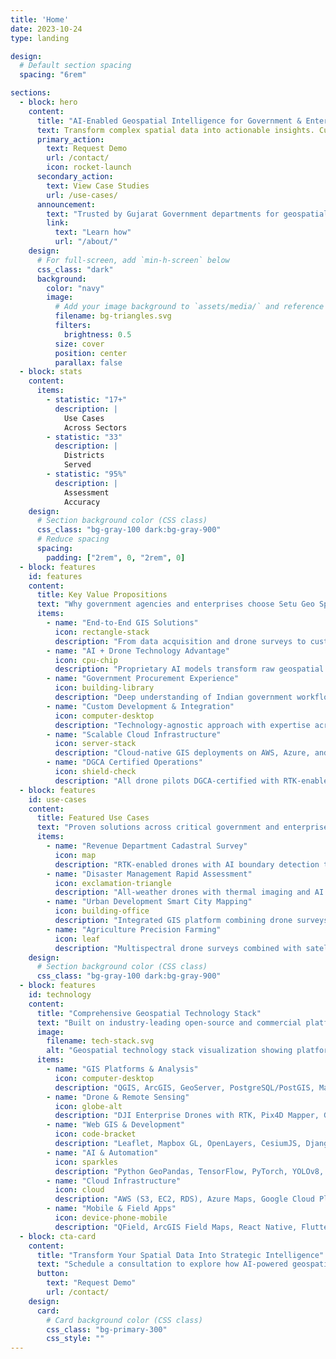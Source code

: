 ```yaml
---
title: 'Home'
date: 2023-10-24
type: landing

design:
  # Default section spacing
  spacing: "6rem"

sections:
  - block: hero
    content:
      title: "AI-Enabled Geospatial Intelligence for Government & Enterprise"
      text: Transform complex spatial data into actionable insights. Custom GIS solutions, drone mapping, and AI-powered analytics to help Indian government agencies and enterprises make data-driven decisions, optimize operations, and accelerate infrastructure development.
      primary_action:
        text: Request Demo
        url: /contact/
        icon: rocket-launch
      secondary_action:
        text: View Case Studies
        url: /use-cases/
      announcement:
        text: "Trusted by Gujarat Government departments for geospatial innovation."
        link:
          text: "Learn how"
          url: "/about/"
    design:
      # For full-screen, add `min-h-screen` below
      css_class: "dark"
      background:
        color: "navy"
        image:
          # Add your image background to `assets/media/` and reference the filename here
          filename: bg-triangles.svg
          filters:
            brightness: 0.5
          size: cover
          position: center
          parallax: false
  - block: stats
    content:
      items:
        - statistic: "17+"
          description: |
            Use Cases
            Across Sectors
        - statistic: "33"
          description: |
            Districts
            Served
        - statistic: "95%"
          description: |
            Assessment
            Accuracy
    design:
      # Section background color (CSS class)
      css_class: "bg-gray-100 dark:bg-gray-900"
      # Reduce spacing
      spacing:
        padding: ["2rem", 0, "2rem", 0]
  - block: features
    id: features
    content:
      title: Key Value Propositions
      text: "Why government agencies and enterprises choose Setu Geo Spatial"
      items:
        - name: "End-to-End GIS Solutions"
          icon: rectangle-stack
          description: "From data acquisition and drone surveys to custom GIS application development and cloud deployment. Single partner for all spatial intelligence needs with complete project lifecycle management."
        - name: "AI + Drone Technology Advantage"
          icon: cpu-chip
          description: "Proprietary AI models transform raw geospatial data into actionable intelligence. Automated boundary detection, damage assessment, and crop health analysis reduce manual processing time by 10-50x."
        - name: "Government Procurement Experience"
          icon: building-library
          description: "Deep understanding of Indian government workflows, GeM portal procedures, and DILRMP guidelines. Experienced with multi-department coordination and seamless integration with existing IT infrastructure."
        - name: "Custom Development & Integration"
          icon: computer-desktop
          description: "Technology-agnostic approach with expertise across QGIS, ArcGIS, PostGIS, and cloud platforms. Tailored solutions designed for your specific operational needs, not generic templates."
        - name: "Scalable Cloud Infrastructure"
          icon: server-stack
          description: "Cloud-native GIS deployments on AWS, Azure, and Google Cloud Platform. Handle millions of spatial records with sub-second query performance and enterprise-grade security."
        - name: "DGCA Certified Operations"
          icon: shield-check
          description: "All drone pilots DGCA-certified with RTK-enabled precision mapping achieving centimeter-level accuracy. GeM portal registered vendor with ISO 27001 compliance standards."
  - block: features
    id: use-cases
    content:
      title: Featured Use Cases
      text: "Proven solutions across critical government and enterprise sectors"
      items:
        - name: "Revenue Department Cadastral Survey"
          icon: map
          description: "RTK-enabled drones with AI boundary detection transform 45-90 day survey processes into 8-12 day cluster operations, achieving centimeter-level accuracy while processing 50-100 surveys monthly. Comprehensive backlog clearance with transparent digital workflows."
        - name: "Disaster Management Rapid Assessment"
          icon: exclamation-triangle
          description: "All-weather drones with thermal imaging and AI damage classification enable comprehensive disaster area assessment within 5-7 days, covering 95-100% of affected regions including remote areas. Faster relief delivery with objective, evidence-based damage assessment."
        - name: "Urban Development Smart City Mapping"
          icon: building-office
          description: "Integrated GIS platform combining drone surveys, satellite imagery, and IoT sensor data to create dynamic digital twins of urban infrastructure with real-time asset monitoring capabilities. Data-driven planning with complete infrastructure visibility."
        - name: "Agriculture Precision Farming"
          icon: leaf
          description: "Multispectral drone surveys combined with satellite imagery analysis deliver field-level crop health monitoring, soil moisture mapping, and variable rate application zones for fertilizer and water optimization. Enhanced productivity through timely interventions."
    design:
      # Section background color (CSS class)
      css_class: "bg-gray-100 dark:bg-gray-900"
  - block: features
    id: technology
    content:
      title: "Comprehensive Geospatial Technology Stack"
      text: "Built on industry-leading open-source and commercial platforms for maximum flexibility and enterprise reliability"
      image:
        filename: tech-stack.svg
        alt: "Geospatial technology stack visualization showing platform layers"
      items:
        - name: "GIS Platforms & Analysis"
          icon: computer-desktop
          description: "QGIS, ArcGIS, GeoServer, PostgreSQL/PostGIS, MapInfo for advanced geospatial analysis, mapping, and robust spatial database management."
        - name: "Drone & Remote Sensing"
          icon: globe-alt
          description: "DJI Enterprise Drones with RTK, Pix4D Mapper, Google Earth Engine, SNAP ESA/ENVI for photogrammetry, multispectral analysis, and satellite imagery processing at scale."
        - name: "Web GIS & Development"
          icon: code-bracket
          description: "Leaflet, Mapbox GL, OpenLayers, CesiumJS, Django, Flask, React, Angular for interactive web mapping and modern responsive GIS user interfaces."
        - name: "AI & Automation"
          icon: sparkles
          description: "Python GeoPandas, TensorFlow, PyTorch, YOLOv8, Rasterio, OpenCV for deep learning object detection, real-time boundary extraction, and geospatial data science."
        - name: "Cloud Infrastructure"
          icon: cloud
          description: "AWS (S3, EC2, RDS), Azure Maps, Google Cloud Platform, Docker, Kubernetes for scalable GIS deployments, containerized applications, and CI/CD pipelines."
        - name: "Mobile & Field Apps"
          icon: device-phone-mobile
          description: "QField, ArcGIS Field Maps, React Native, Flutter for offline-capable field data collection with GPS integration and real-time synchronization."
  - block: cta-card
    content:
      title: "Transform Your Spatial Data Into Strategic Intelligence"
      text: "Schedule a consultation to explore how AI-powered geospatial solutions can accelerate your department's digital transformation goals. No obligation, no commitment—just a conversation about possibilities."
      button:
        text: "Request Demo"
        url: /contact/
    design:
      card:
        # Card background color (CSS class)
        css_class: "bg-primary-300"
        css_style: ""
---
```

